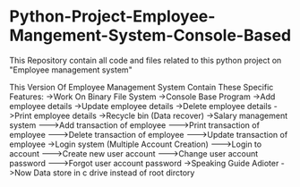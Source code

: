 # Python-Project-Employee-Mangement-System-Console-Based
This Repository contain all code and files related to this python project on "Employee management system"

This Version Of Employee Management System Contain These Specific Features:
->Work On Binary File System
->Console Base Program
->Add employee details 
->Update employee details
->Delete employee details
->Print employee details
->Recycle bin (Data recover)
->Salary management system
--->Add transaction of employee
--->Print transaction of employee
--->Delete transaction of employee
--->Update transaction of employee
->Login system (Multiple Account Creation)
--->Login to account 
--->Create new user account 
--->Change user account password
--->Forgot user account password
->Speaking Guide Adioter
->Now Data store in c drive instead of root dirctory
